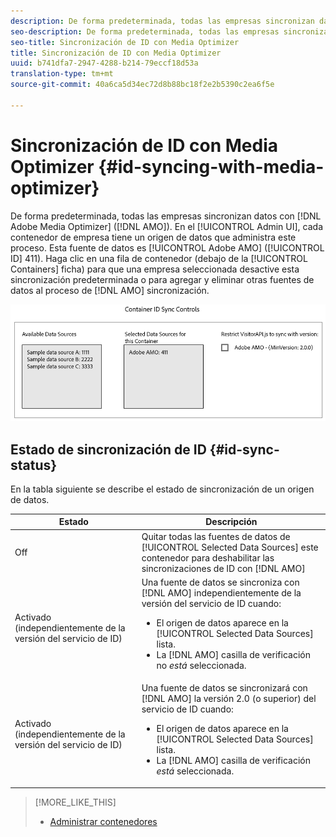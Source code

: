 ```yaml
---
description: De forma predeterminada, todas las empresas sincronizan datos con Adobe Media Optimizer (AMO). En la interfaz de usuario del administrador, cada contenedor de empresa tiene un origen de datos que administra este proceso. Esta fuente de datos es Adobe AMO (ID 411). Haga clic en una fila de contenedor (en la ficha Contenedores) para que una empresa seleccionada desactive esta sincronización predeterminada o para agregar y quitar otras fuentes de datos al proceso de sincronización de AMO.
seo-description: De forma predeterminada, todas las empresas sincronizan datos con Adobe Media Optimizer (AMO). En la interfaz de usuario del administrador, cada contenedor de empresa tiene un origen de datos que administra este proceso. Esta fuente de datos es Adobe AMO (ID 411). Haga clic en una fila de contenedor (en la ficha Contenedores) para que una empresa seleccionada desactive esta sincronización predeterminada o para agregar y quitar otras fuentes de datos al proceso de sincronización de AMO.
seo-title: Sincronización de ID con Media Optimizer
title: Sincronización de ID con Media Optimizer
uuid: b741dfa7-2947-4288-b214-79eccf18d53a
translation-type: tm+mt
source-git-commit: 40a6ca5d34ec72d8b88bc18f2e2b5390c2ea6f5e

---
```



# Sincronización de ID con Media Optimizer {#id-syncing-with-media-optimizer}

De forma predeterminada, todas las empresas sincronizan datos con [!DNL Adobe Media Optimizer] ([!DNL AMO]). En el [!UICONTROL Admin UI], cada contenedor de empresa tiene un origen de datos que administra este proceso. Esta fuente de datos es [!UICONTROL Adobe AMO] ([!UICONTROL ID] 411). Haga clic en una fila de contenedor (debajo de la [!UICONTROL Containers] ficha) para que una empresa seleccionada desactive esta sincronización predeterminada o para agregar y eliminar otras fuentes de datos al proceso de [!DNL AMO] sincronización.

![](assets/id-sync.png)

## Estado de sincronización de ID {#id-sync-status}

En la tabla siguiente se describe el estado de sincronización de un origen de datos.

| Estado | Descripción |
|------ | -------- |
| Off | Quitar todas las fuentes de datos de [!UICONTROL Selected Data Sources] este contenedor para deshabilitar las sincronizaciones de ID con [!DNL AMO] |
| Activado (independientemente de la versión del servicio de ID) | Una fuente de datos se sincroniza con [!DNL AMO] independientemente de la versión del servicio de ID cuando: <ul><li>El origen de datos aparece en la [!UICONTROL Selected Data Sources] lista.</li><li>La [!DNL AMO] casilla de verificación no *está* seleccionada.</li></ul> |
| Activado (independientemente de la versión del servicio de ID) | Una fuente de datos se sincronizará con [!DNL AMO] la versión 2.0 (o superior) del servicio de ID cuando: <ul><li>El origen de datos aparece en la [!UICONTROL Selected Data Sources] lista.</li><li>La [!DNL AMO] casilla de verificación *está* seleccionada.</li></ul> |

>[!MORE_LIKE_THIS]
>
>* [Administrar contenedores](../companies/admin-manage-containers.md#task_61DB5CEECC5049DD8D059C642AC3F967)

